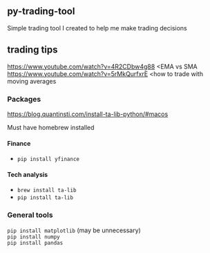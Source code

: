 ## py-trading-tool
Simple trading tool I created to help me make trading decisions

## trading tips
https://www.youtube.com/watch?v=4R2CDbw4g88 <EMA vs SMA<br />
https://www.youtube.com/watch?v=5rMkQurfxrE <how to trade with moving averages<br />

### Packages
https://blog.quantinsti.com/install-ta-lib-python/#macos<br />

Must have homebrew installed<br />

#### Finance
- `pip install yfinance`
 
#### Tech analysis
- `brew install ta-lib`
- `pip install ta-lib`

### General tools
``pip install matplotlib`` (may be unnecessary)<br />
``pip install numpy``<br />
``pip install pandas``<br />
